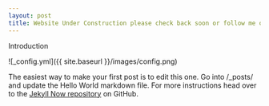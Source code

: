 ```yaml
---
layout: post
title: Website Under Construction please check back soon or follow me on other social media linked in the footer. Thank you so much!
---
```


Introduction

![_config.yml]({{ site.baseurl }}/images/config.png)

The easiest way to make your first post is to edit this one. Go into /_posts/ and update the Hello World markdown file. For more instructions head over to the [Jekyll Now repository](https://github.com/barryclark/jekyll-now) on GitHub.
